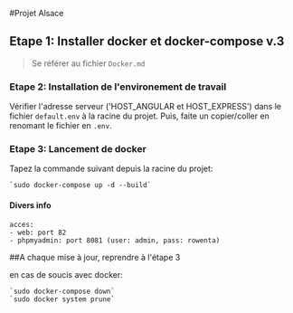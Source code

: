 #Projet Alsace

## Etape 1: Installer docker et docker-compose v.3

> Se référer au fichier `Docker.md`

### Etape 2: Installation de l'environement de travail

Vérifier l'adresse serveur ('HOST_ANGULAR et HOST_EXPRESS') dans le fichier `default.env` à la racine du projet. Puis, faite un copier/coller en renomant le fichier en `.env`.


### Etape 3: Lancement de docker

Tapez la commande suivant depuis la racine du projet:

    `sudo docker-compose up -d --build`

#### Divers info

    acces:
    - web: port 82
    - phpmyadmin: port 8081 (user: admin, pass: rowenta)
    
##A chaque mise à jour, reprendre à l'étape 3

en cas de soucis avec docker:

    `sudo docker-compose down`
    `sudo docker system prune`
